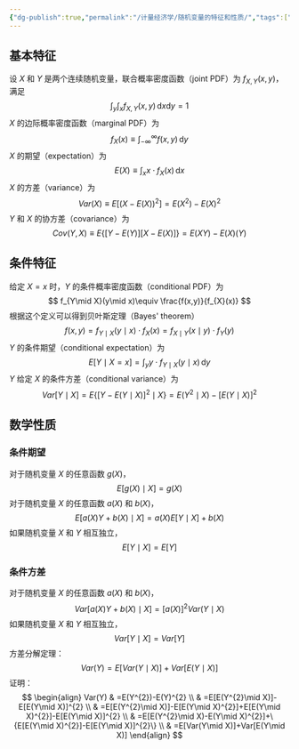 ```yaml
---
{"dg-publish":true,"permalink":"/计量经济学/随机变量的特征和性质/","tags":["线性模型"]}
---
```



## 基本特征

设 $X$ 和 $Y$ 是两个连续随机变量，联合概率密度函数（joint PDF）为 $f_{X,Y}(x,y)$，满足
$$
\int_{y}\int_{x} f_{X,Y}(x,y) \,\mathrm{d}x \mathrm{d}y=1
$$
$X$ 的边际概率密度函数（marginal PDF）为
$$
f_{X}(x)\equiv \int_{-\infty}^{\infty} f(x,y) \,\mathrm{d}y
$$
$X$ 的期望（expectation）为
$$
E(X)\equiv \int_{x}x\cdot f_X(x) \,\mathrm{d}x
$$
$X$ 的方差（variance）为
$$
Var(X)\equiv E\left[(X-E(X))^{2}\right]=E(X^2)-E(X)^2
$$
$Y$ 和 $X$ 的协方差（covariance）为
$$
Cov(Y,X)\equiv E\left\{ [Y-E(Y)][X-E(X)] \right\}=E(XY)-E(X)(Y) 
$$
## 条件特征

给定 $X = x$ 时，$Y$ 的条件概率密度函数（conditional PDF）为
$$
f_{Y\mid X}(y\mid x)\equiv \frac{f(x,y)}{f_{X}(x)}
$$
根据这个定义可以得到贝叶斯定理（Bayes' theorem）
$$
f(x,y)=f_{{Y\mid X}}(y\mid x)\cdot f_{X}(x)=f_{X\mid Y}(x\mid y)\cdot f_{Y}(y)
$$
$Y$ 的条件期望（conditional expectation）为
$$
E[Y\mid X=x]=\int_{y}y\cdot f_{Y\mid X}(y\mid x) \, \mathrm{d}y
$$
$Y$ 给定 $X$ 的条件方差（conditional variance）为
$$
Var[Y\mid X]=E\{[Y-E(Y\mid X)]^{2}\mid X\}=E(Y^{2}\mid X)-[E(Y\mid X)]^{2}
$$
## 数学性质

### 条件期望

对于随机变量 $X$ 的任意函数 $g(X)$，
$$
E[g(X)\mid X]=g(X)
$$
对于随机变量 $X$ 的任意函数 $a(X)$ 和 $b(X)$，
$$
E[a(X)Y+b(X)\mid X]=a(X)E[Y\mid X]+b(X)
$$
如果随机变量 $X$ 和 $Y$ 相互独立，
$$
E[Y\mid X]=E[Y]
$$
### 条件方差

对于随机变量 $X$ 的任意函数 $a(X)$ 和 $b(X)$，
$$
Var[a(X)Y+b(X)\mid X]=[a(X)]^{2}Var(Y\mid X)
$$
如果随机变量 $X$ 和 $Y$ 相互独立，
$$
Var[Y\mid X]=Var[Y]
$$
方差分解定理：
$$
Var(Y)=E[Var(Y\mid X)]+Var[E(Y\mid X)]
$$
证明：
$$
\begin{align}
Var(Y) & =E(Y^{2})-E(Y)^{2} \\
 & =E[E(Y^{2}\mid X)]-E[E(Y\mid X)]^{2} \\
 & =E[E(Y^{2}\mid X)]-E[E(Y\mid X)^{2}]+E[E(Y\mid X)^{2}]-E[E(Y\mid X)]^{2} \\
 & =E[E(Y^{2}\mid X)-E(Y\mid X)^{2}]+\{E[E(Y\mid X)^{2}]-E[E(Y\mid X)]^{2}\} \\
 & =E[Var(Y\mid X)]+Var[E(Y\mid X)]
\end{align}
$$



